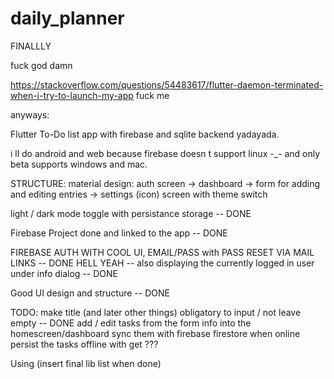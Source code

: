 # daily_planner

FINALLLY

fuck god damn

https://stackoverflow.com/questions/54483617/flutter-daemon-terminated-when-i-try-to-launch-my-app fuck me

anyways:

Flutter To-Do list app with firebase and sqlite backend yadayada.

i ll do android and web because firebase doesn t support linux -_- and only beta supports windows and mac.

STRUCTURE:
material design: auth screen -> dashboard -> form for adding and editing entries
                                          -> settings (icon) screen with theme switch

light / dark mode toggle with persistance storage -- DONE

Firebase Project done and linked to the app -- DONE

FIREBASE AUTH WITH COOL UI, EMAIL/PASS with PASS RESET VIA MAIL LINKS -- DONE
HELL YEAH -- also displaying the currently logged in user under info dialog -- DONE

Good UI design and structure -- DONE

TODO:
make title (and later other things) obligatory to input / not leave empty -- DONE
add / edit tasks from the form info into the homescreen/dashboard
sync them with firebase firestore when online
persist the tasks offline with get ???

Using
(insert final lib list when done)